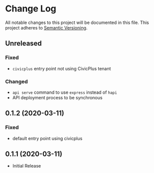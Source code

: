 # Change Log

All notable changes to this project will be documented in this file.
This project adheres to [Semantic Versioning](http://semver.org/).

## Unreleased

### Fixed

- `civicplus` entry point not using CivicPlus tenant

### Changed

- `api serve` command to use `express` instead of `hapi`
- API deployment process to be synchronous

## 0.1.2 (2020-03-11)

### Fixed

- default entry point using civicplus

## 0.1.1 (2020-03-11)

- Initial Release
